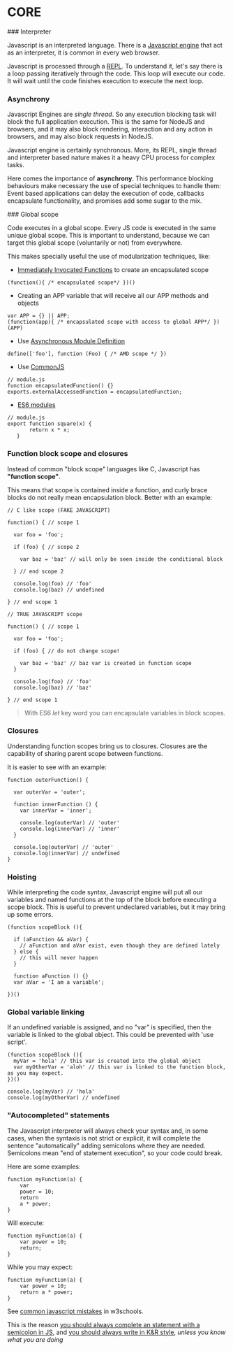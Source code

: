 # CORE

### Interpreter

Javascript is an interpreted language. There is a [Javascript engine](https://en.wikipedia.org/wiki/JavaScript_engine) that act as an interpreter, it is common in every web browser.

Javascript is processed through a [REPL](https://repl.it/languages). To understand it, let's say there is a loop passing iteratively through the code. This loop will execute our code. It will wait until the code finishes execution to execute the next loop.

### Asynchrony

Javascript Engines are _single thread_. So any execution blocking task will block the full application execution. This is the same for NodeJS and browsers, and it may also block rendering, interaction and any action in browsers, and may also block requests in NodeJS.

Javascript engine is certainly synchronous. More, its REPL, single thread and interpreter based nature makes it a heavy CPU process for complex tasks.

Here comes the importance of **asynchrony**. This performance blocking behaviours make necessary the use of special techniques to handle them: Event based applications can delay the execution of code, callbacks encapsulate functionality, and promises add some sugar to the mix.

### Global scope

Code executes in a global scope. Every JS code is executed in the same unique global scope. This is important to understand, because we can target this global scope (voluntarily or not) from everywhere.

This makes specially useful the use of modularization techniques, like:
* [Immediately Invocated Functions](https://en.wikipedia.org/wiki/Immediately-invoked_function_expression) to create an encapsulated scope
```
(function(){ /* encapsulated scope*/ })()
```
* Creating an APP variable that will receive all our APP methods and objects
```
var APP = {} || APP;
(function(app){ /* encapsulated scope with access to global APP*/ })(APP)
```
* Use [Asynchronous Module Definition](https://es.wikipedia.org/wiki/Asynchronous_module_definition)
```
define(['foo'], function (Foo) { /* AMD scope */ })
```
* Use [CommonJS](https://en.wikipedia.org/wiki/CommonJS)
```
// module.js
function encapsulatedFunction() {}
exports.externalAccessedFunction = encapsulatedFunction;
```
* [ES6 modules](http://www.2ality.com/2014/09/es6-modules-final.html)
```
// module.js
export function square(x) {
       return x * x;
   }
```

### Function block scope and closures

Instead of common "block scope" languages like C, Javascript has **"function scope"**.

This means that scope is contained inside a function, and curly brace blocks do not really mean encapsulation block. Better with an example:

```
// C like scope (FAKE JAVASCRIPT)

function() { // scope 1

  var foo = 'foo';

  if (foo) { // scope 2

    var baz = 'baz' // will only be seen inside the conditional block

  } // end scope 2

  console.log(foo) // 'foo'
  console.log(baz) // undefined

} // end scope 1
```

```
// TRUE JAVASCRIPT scope

function() { // scope 1

  var foo = 'foo';

  if (foo) { // do not change scope!

    var baz = 'baz' // baz var is created in function scope
  }

  console.log(foo) // 'foo'
  console.log(baz) // 'baz'

} // end scope 1
```

> With ES6 _let_ key word you can encapsulate variables in block scopes.

### Closures
Understanding function scopes bring us to closures. Closures are the capability of sharing parent scope between functions.

It is easier to see with an example:
```
function outerFunction() {

  var outerVar = 'outer';

  function innerFunction () {
    var innerVar = 'inner';

    console.log(outerVar) // 'outer'
    console.log(innerVar) // 'inner'
  }

  console.log(outerVar) // 'outer'
  console.log(innerVar) // undefined
}
```

### Hoisting

While interpreting the code syntax, Javascript engine will put all our variables and named functions at the top of the block before executing a scope block. This is useful to prevent undeclared variables, but it may bring up some errors.

```
(function scopeBlock (){

  if (aFunction && aVar) {
    // aFunction and aVar exist, even though they are defined lately
  } else {
    // this will never happen
  }

  function aFunction () {}
  var aVar = 'I am a variable';

})()
```

### Global variable linking

If an undefined variable is assigned, and no "var" is specified, then the variable is linked to the global object. This could be prevented with 'use script'.

```
(function scopeBlock (){
  myVar = 'hola' // this var is created into the global object
  var myOtherVar = 'aloh' // this var is linked to the function block, as you may expect.
})()

console.log(myVar) // 'hola'
console.log(myOtherVar) // undefined
```

### "Autocompleted" statements

The Javascript interpreter will always check your syntax and, in some cases, when the syntaxis is not strict or explicit, it will complete the sentence "automatically" adding semicolons where they are needed. Semicolons mean "end of statement execution", so your code could break.

Here are some examples:
```
function myFunction(a) {
    var
    power = 10;  
    return
    a * power;
}
```
Will execute:
```
function myFunction(a) {
    var power = 10;  
    return;
}
```
While you may expect:
```
function myFunction(a) {
    var power = 10;  
    return a * power;
}
```

See [common javascript mistakes](http://www.w3schools.com/js/js_mistakes.asp) in w3schools.

This is the reason [you should always complete an statement with a semicolon in JS](http://mislav.net/2010/05/semicolons/), and [you should always write in K&R style](http://stackoverflow.com/questions/12233999/is-it-true-that-i-should-use-kr-styling-when-writing-javascript), *unless you know what you are doing*
